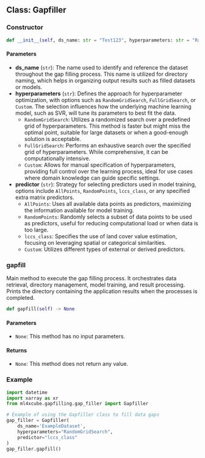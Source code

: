 ## Class: Gapfiller


### Constructor

```python
def __init__(self, ds_name: str = "Test123", hyperparameters: str = "RandomGridSearch", predictor: str = "RandomPoints")
```

#### Parameters
   - **ds_name** (`str`): The name used to identify and reference the dataset throughout the gap filling process. This name is utilized for directory naming, which helps in organizing output results such as filled datasets or models.
   - **hyperparameters** (`str`): Defines the approach for hyperparameter optimization, with options such as `RandomGridSearch`, `FullGridSearch`, or `Custom`. The selection influences how the underlying machine learning model, such as SVR, will tune its parameters to best fit the data.
     - `RandomGridSearch`:  Utilizes a randomized search over a predefined grid of hyperparameters. This method is faster but might miss the optimal point, suitable for large datasets or when a good-enough solution is acceptable.
     - `FullGridSearch`: Performs an exhaustive search over the specified grid of hyperparameters. While comprehensive, it can be computationally intensive.
     - `Custom`: Allows for manual specification of hyperparameters, providing full control over the learning process, ideal for use cases where domain knowledge can guide specific settings.
   - **predictor** (`str`): Strategy for selecting predictors used in model training, options include `AllPoints`, `RandomPoints`, `lccs_class`, or any specified extra matrix predictors.
     - `AllPoints`: Uses all available data points as predictors, maximizing the information available for model training.
     - `RandomPoints`: Randomly selects a subset of data points to be used as predictors, useful for reducing computational load or when data is too large.
     - `lccs_class`: Specifies the use of land cover value estimation, focusing on leveraging spatial or categorical similarities.
     - `Custom`: Utilizes different types of external or derived predictors.


### gapfill
Main method to execute the gap filling process. It orchestrates data retrieval, directory management, model training, and result processing.
Prints the directory containing the application results when the processes is completed.

```python
def gapfill(self) -> None
```
#### Parameters
- `None`: This method has no input parameters.

#### Returns
- `None`: This method does not return any value.


### Example

```python
import datetime
import xarray as xr
from ml4xcube.gapfilling.gap_filler import Gapfiller

# Example of using the Gapfiller class to fill data gaps
gap_filler = Gapfiller(
    ds_name='ExampleDataset', 
    hyperparameters="RandomGridSearch", 
    predictor="lccs_class"
)
gap_filler.gapfill()
```
